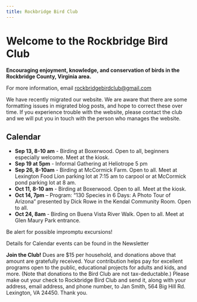 ```yaml
---
title: Rockbridge Bird Club
---
```

# Welcome to the Rockbridge Bird Club

**Encouraging enjoyment, knowledge, and conservation of birds in the Rockbridge
County, Virginia area.**

For more information, email rockbridgebirdclub@gmail.com

We have recently migrated our website. We are aware that there are some
formatting issues in migrated blog posts, and hope to correct these over time.
If you experience trouble with the website, please contact the club and we will
put you in touch with the person who manages the website.

## Calendar

* **Sep 13, 8-10 am** - Birding at Boxerwood. Open to all, beginners especially welcome. Meet at the kiosk.
* **Sep 19 at 5pm** - Informal Gathering at Heliotrope 5 pm
* **Sep 26, 8-10am** - Birding at McCormick Farm. Open to all. Meet at Lexington Food Lion parking lot at 7:15 am to carpool or at McCormick pond parking lot at 8 am.
* **Oct 11, 8-10 am** - Birding at Boxerwood. Open to all. Meet at the kiosk.
* **Oct 14, 7pm** – Program: “130 Species in 6 Days: A Photo Tour of Arizona” presented by Dick Rowe in the Kendal Community Room. Open to all.
* **Oct 24, 8am** - Birding on Buena Vista River Walk. Open to all. Meet at Glen Maury Park entrance.

Be alert for possible impromptu excursions!

Details for Calendar events can be found in the Newsletter

**Join the Club!**  Dues are $15 per household, and donations above that amount are
gratefully received.  Your contribution helps pay for excellent programs open
to the public, educational projects for adults and kids, and more.  (Note that
donations to the Bird Club are not tax-deductable.) Please make out your check
to Rockbridge Bird Club and send it, along with your address, email address,
and phone number, to Jan Smith, 564 Big Hill Rd. Lexington, VA 24450. Thank
you.
